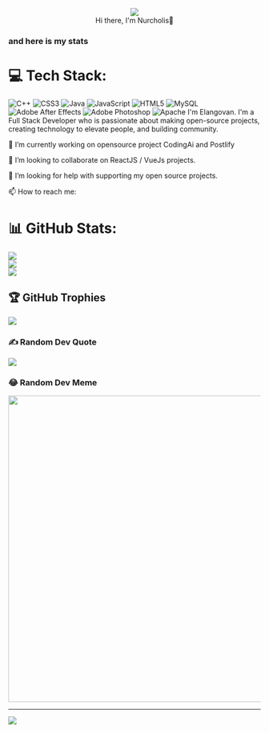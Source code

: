 
<p align="center"><img src="https://www.codewars.com/users/nurcholis25/badges/large"/><br />Hi there, I'm Nurcholis👋<br />

### and here is my stats


# 💻 Tech Stack:
![C++](https://img.shields.io/badge/c++-%2300599C.svg?style=flat-square&logo=c%2B%2B&logoColor=white) ![CSS3](https://img.shields.io/badge/css3-%231572B6.svg?style=flat-square&logo=css3&logoColor=white) ![Java](https://img.shields.io/badge/java-%23ED8B00.svg?style=flat-square&logo=java&logoColor=white) ![JavaScript](https://img.shields.io/badge/javascript-%23323330.svg?style=flat-square&logo=javascript&logoColor=%23F7DF1E) ![HTML5](https://img.shields.io/badge/html5-%23E34F26.svg?style=flat-square&logo=html5&logoColor=white) ![MySQL](https://img.shields.io/badge/mysql-%2300f.svg?style=flat-square&logo=mysql&logoColor=white) ![Adobe After Effects](https://img.shields.io/badge/Adobe%20After%20Effects-9999FF.svg?style=flat-square&logo=Adobe%20After%20Effects&logoColor=white) ![Adobe Photoshop](https://img.shields.io/badge/adobephotoshop-%2331A8FF.svg?style=flat-square&logo=adobephotoshop&logoColor=white) ![Apache](https://img.shields.io/badge/apache-%23D42029.svg?style=flat-square&logo=apache&logoColor=white)
I'm Elangovan. I'm a Full Stack Developer who is passionate about making open-source projects, creating technology to elevate people, and building community.

🔭 I’m currently working on opensource project CodingAi and Postlify

👯 I’m looking to collaborate on ReactJS / VueJs projects.

🤔 I’m looking for help with supporting my open source projects.

📫 How to reach me:
# 📊 GitHub Stats:
![](https://github-readme-stats.vercel.app/api?username=nurcholis25&theme=dark&hide_border=false&include_all_commits=true&count_private=true)<br/>
![](https://github-readme-streak-stats.herokuapp.com/?user=nurcholis25&theme=dark&hide_border=false)<br/>
![](https://github-readme-stats.vercel.app/api/top-langs/?username=nurcholis25&theme=dark&hide_border=false&include_all_commits=true&count_private=true&layout=compact)

## 🏆 GitHub Trophies
![](https://github-profile-trophy.vercel.app/?username=nurcholis25&theme=onedark&no-frame=false&no-bg=false&margin-w=4)

### ✍️ Random Dev Quote
![](https://quotes-github-readme.vercel.app/api?type=horizontal&theme=dark)

### 😂 Random Dev Meme
<img src="https://random-memer.herokuapp.com/" width="612px"/>

---
[![](https://visitcount.itsvg.in/api?id=nurcholis25&icon=4&color=0)](https://visitcount.itsvg.in)

<!-- Proudly created with GPRM ( https://gprm.itsvg.in ) -->
